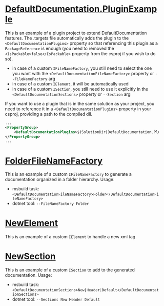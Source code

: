 # [DefaultDocumentation.PluginExample](DefaultDocumentation.PluginExample/DefaultDocumentation.PluginExample.targets)

This is an example of a plugin project to extend DefaultDocumentation features.
The .targets file automatically adds the plugin to the `<DefaultDocumentationPlugins>` property so that referencing this plugin as a `PackageReference` is enough (you need to removed the `<IsPackable>false</IsPackable>` property from the csproj if you wish to do so).
- in case of a custom `IFileNameFactory`, you still need to select the one you want with the `<DefaultDocumentationFileNameFactory>` property or `--FileNameFactory` arg
- in case of a custom `IElement`, it will be automatically used
- in case of a custom `ISection`, you still need to use it explicitly in the `<DefaultDocumentationSections>` property or `--Section` arg

If you want to use a plugin that is in the same solution as your project, you need to reference it in a `<DefaultDocumentationPlugins>` property in your csproj, providing a path to the compiled dll.
```xml
...
<PropertyGroup>
    <DefaultDocumentationPlugins>$(SolutionDir)DefaultDocumentation.PluginExample/lib/netstandard2.0/DefaultDocumentation.PluginExample.dll</DefaultDocumentationPlugins>
</PropertyGroup>
...
```

# [FolderFileNameFactory](DefaultDocumentation.PluginExample/FolderFileNameFactory.cs)

This is an example of a custom `IFileNameFactory` to generate a documentation organized in a folder hierarchy. Usage:
- msbuild task: `<DefaultDocumentationFileNameFactory>Folder</DefaultDocumentationFileNameFactory>`
- dotnet tool: `--FileNameFactory Folder`

# [NewElement](DefaultDocumentation.PluginExample/NewElement.cs)

This is an example of a custom `IElement` to handle a new xml tag.

# [NewSection](DefaultDocumentation.PluginExample/NewSection.cs)

This is an example of a custom `ISection` to add to the generated documentation. Usage:
- msbuild task: `<DefaultDocumentationSections>New|Header|Default</DefaultDocumentationSections>`
- dotnet tool: `--Sections New Header Default`